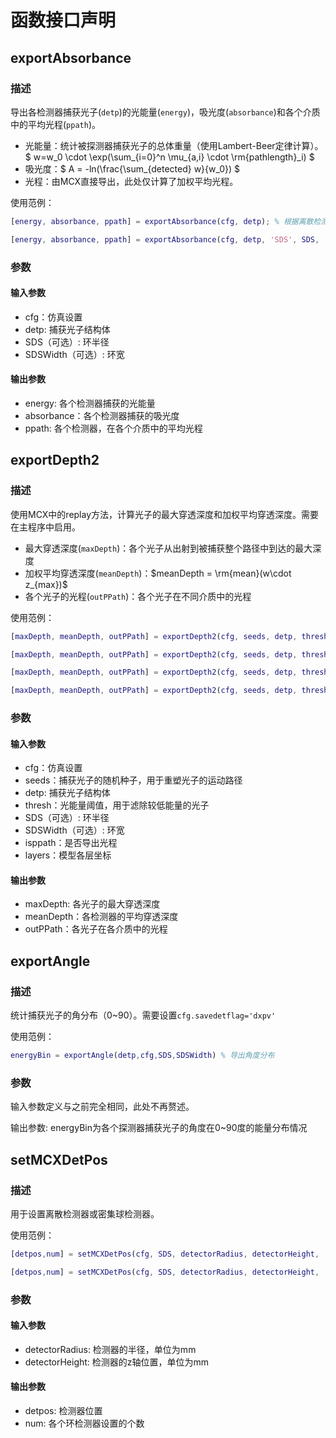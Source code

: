 # 函数接口声明

## exportAbsorbance

### 描述

导出各检测器捕获光子(`detp`)的光能量(`energy`)，吸光度(`absorbance`)和各个介质中的平均光程(`ppath`)。

- 光能量：统计被探测器捕获光子的总体重量（使用Lambert-Beer定律计算）。$ w=w_0 \cdot \exp(\sum_{i=0}^n \mu_{a,i} \cdot \rm{pathlength}_i) $
- 吸光度：$ A = -ln(\frac{\sum_{detected} w}{w_0}) $
- 光程：由MCX直接导出，此处仅计算了加权平均光程。

使用范例：

```matlab
[energy, absorbance, ppath] = exportAbsorbance(cfg, detp); % 根据离散检测器导出光能量，吸光度和光程

[energy, absorbance, ppath] = exportAbsorbance(cfg, detp, 'SDS', SDS, 'SDSWidth' SDSWidth); % 根据光子出射位置，计算环形检测器的光能量，吸光度和光程
```

### 参数

#### 输入参数

- cfg：仿真设置
- detp: 捕获光子结构体
- SDS（可选）: 环半径
- SDSWidth（可选）: 环宽

#### 输出参数

- energy: 各个检测器捕获的光能量
- absorbance：各个检测器捕获的吸光度
- ppath: 各个检测器，在各个介质中的平均光程

## exportDepth2

### 描述

使用MCX中的replay方法，计算光子的最大穿透深度和加权平均穿透深度。需要在主程序中启用。

- 最大穿透深度(`maxDepth`)：各个光子从出射到被捕获整个路径中到达的最大深度
- 加权平均穿透深度(`meanDepth`)：$meanDepth = \rm{mean}(w\cdot z_{max})$
- 各个光子的光程(`outPPath`)：各个光子在不同介质中的光程

使用范例：

```Matlab
[maxDepth, meanDepth, outPPath] = exportDepth2(cfg, seeds, detp, thresh);	% 计算离散检测器的深度

[maxDepth, meanDepth, outPPath] = exportDepth2(cfg, seeds, detp, thresh, 'SDS', SDS, 'width', SDSWidth);	% 计算环形检测器的深度

[maxDepth, meanDepth, outPPath] = exportDepth2(cfg, seeds, detp, thresh, 'SDS', SDS, 'width', SDSWidth, 'isppath', true); % 导出各个光子的光程

[maxDepth, meanDepth, outPPath] = exportDepth2(cfg, seeds, detp, thresh, 'SDS', SDS, 'width', SDSWidth, 'isppath', true, 'layers', layers); % 根据traj.pos计算光程（可能不准确）	
```

### 参数

#### 输入参数

- cfg：仿真设置
- seeds：捕获光子的随机种子，用于重塑光子的运动路径
- detp: 捕获光子结构体
- thresh：光能量阈值，用于滤除较低能量的光子
- SDS（可选）: 环半径
- SDSWidth（可选）: 环宽
- isppath：是否导出光程
- layers：模型各层坐标

#### 输出参数

- maxDepth: 各光子的最大穿透深度
- meanDepth：各检测器的平均穿透深度
- outPPath：各光子在各介质中的光程

## exportAngle

### 描述

统计捕获光子的角分布（0~90）。需要设置```cfg.savedetflag='dxpv'```

使用范例：

```Matlab
energyBin = exportAngle(detp,cfg,SDS,SDSWidth) % 导出角度分布
```

### 参数

输入参数定义与之前完全相同，此处不再赘述。

输出参数: energyBin为各个探测器捕获光子的角度在0~90度的能量分布情况

## setMCXDetPos

### 描述

用于设置离散检测器或密集球检测器。

使用范例：

```Matlab
[detpos,num] = setMCXDetPos(cfg, SDS, detectorRadius, detectorHeight, 'num', detNum); % 设置固定数量的检测器

[detpos,num] = setMCXDetPos(cfg, SDS, detectorRadius, detectorHeight, 'arcStep', s); % 设置固定弧长间隔的检测器

```

### 参数

#### 输入参数

- detectorRadius: 检测器的半径，单位为mm
- detectorHeight: 检测器的z轴位置，单位为mm

#### 输出参数

- detpos: 检测器位置
- num: 各个环检测器设置的个数

